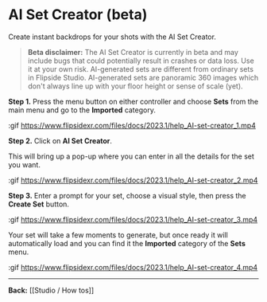 # AI Set Creator (beta)

Create instant backdrops for your shots with the AI Set Creator.

>**Beta disclaimer:** The AI Set Creator is currently in beta and may include bugs that could potentially result in crashes or data loss. Use it at your own risk. AI-generated sets are different from ordinary sets in Flipside Studio. AI-generated sets are panoramic 360 images which don't always line up with your floor height or sense of scale (yet). 

**Step 1.** Press the menu button on either controller and choose **Sets** from the main menu and go to the **Imported** category.

:gif https://www.flipsidexr.com/files/docs/2023.1/help_AI-set-creator_1.mp4

**Step 2.** Click on **AI Set Creator**.

This will bring up a pop-up where you can enter in all the details for the set you want.

:gif https://www.flipsidexr.com/files/docs/2023.1/help_AI-set-creator_2.mp4

**Step 3.** Enter a prompt for your set, choose a visual style, then press the **Create Set** button.

:gif https://www.flipsidexr.com/files/docs/2023.1/help_AI-set-creator_3.mp4

Your set will take a few moments to generate, but once ready it will automatically load and you can find it the **Imported** category of the **Sets** menu.  

:gif https://www.flipsidexr.com/files/docs/2023.1/help_AI-set-creator_4.mp4

---

**Back:** [[Studio / How tos]]

